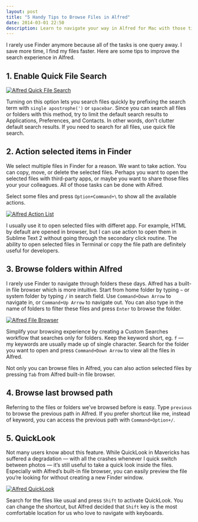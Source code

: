 ```yaml
---
layout: post
title: "5 Handy Tips to Browse Files in Alfred"
date: 2014-03-01 22:50
description: Learn to navigate your way in Alfred for Mac with those tips and become more productive while working.
---
```


I rarely use Finder anymore because all of the tasks is one query away. I save more time, I find my files faster. Here are some tips to improve the search experience in Alfred.

## 1. Enable Quick File Search

[ ![Alfred Quick File Search][img1] ](http://images.sayzlim.net/2014/03/alfred_file_search.jpg "Alfred Quick File Search")

[img1]: http://images.sayzlim.net/2014/03/alfred_file_search.jpg "Alfred Quick File Search"

Turning on this option lets you search files quickly by prefixing the search term with `single apostrophe(')` or `spacebar`. Since you can search all files or folders with this method, try to limit the default search results to Applications, Preferences, and Contacts.  In other words, don’t clutter default search results. If you need to search for all files, use quick file search.

## 2. Action selected items in Finder
We select multiple files in Finder for a reason. We want to take action. You can copy, move, or delete the selected files. Perhaps you want to open the selected files with third-party apps, or maybe you want to share those files your your colleagues. All of those tasks can be done with Alfred.

Select some files and press `Option+Command+\` to show all the available actions. 

[ ![Alfred Action List][img2] ](http://images.sayzlim.net/2014/03/alfred_action.jpg "Alfred Action List")

[img2]: http://images.sayzlim.net/2014/03/alfred_action.jpg "Alfred Action List"

I usually use it to open selected files with differet app. For example, HTML by default are opened in browser, but I can use action to open them in Sublime Text 2 without going through the secondary click routine. The ability to open selected files in Terminal or copy the file path are definitely useful for developers.

## 3. Browse folders within Alfred
I rarely use Finder to navigate through folders these days. Alfred has a built-in file browser which is more intuitive. Start from home folder by typing `~` or system folder by typing `/` in search field. Use `Command+Down Arrow` to navigate in,  or `Command+Up Arrow` to navigate out. You can also type in the name of folders to filter these files and press `Enter` to browse the folder.

[ ![Alfred File Browser][img3] ](http://images.sayzlim.net/2014/03/alfred_file_browser.jpg "Alfred File Browser")

[img3]: http://images.sayzlim.net/2014/03/alfred_file_browser.jpg "Alfred File Browser"

Simplify your browsing experience by creating a Custom Searches workflow that searches only for folders. Keep the keyword short, eg. `f` — my keywords are usually made up of single character. Search for the folder you want to open and press `Command+Down Arrow` to view all the files in Alfred.

Not only you can browse files in Alfred, you can also action selected files by pressing `Tab` from Alfred built-in file browser.

## 4. Browse last browsed path
Referring to the files or folders we’ve browsed before is easy. Type `previous` to browse the previous path in Alfred. If you prefer shortcut like me, instead of keyword, you can access the previous path with `Command+Option+/`. 

## 5. QuickLook
Not many users know about this feature. While QuickLook in Mavericks has suffered a degradation — with all the crashes whenever I quick switch between photos  — it’s still useful to take a quick look inside the files. Especially with Alfred’s built-in file browser, you can easily preview the file you’re looking for without creating a new Finder window.

[ ![Alfred QuickLook][img4] ](http://images.sayzlim.net/2014/03/alfred_quicklook.gif "Alfred QuickLook")

[img4]: http://images.sayzlim.net/2014/03/alfred_quicklook.gif "Alfred QuickLook"

Search for the files like usual and press `Shift` to activate QuickLook. You can change the shortcut, but Alfred decided that `Shift` key is the most comfortable location for us who love to navigate with keyboards.